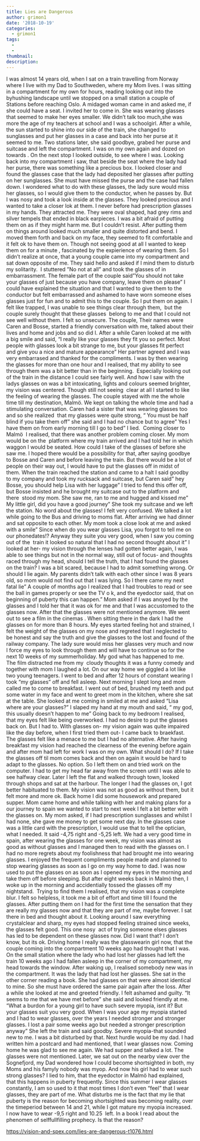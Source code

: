 ```yaml
---
title: Lies are Dangerous
author: grimon1
date: '2018-10-19'
categories:
  - grimon1
tags:
  - 
  - 
thumbnail: 
description: 
---
```


I was almost 14 years old, when I sat on a train travelling from Norway where I live with my Dad to Southweden, where my Mom lives. I was sitting in a compartment for my own for hours, reading looking out into the byhushing landscape until we stopped on a small station a couple of Stations before reaching Oslo. A midaged woman came in and asked me, if she could have a seat. I invited her to come in. She was wearing glasses that seemed to make her eyes smaller. We didn’t talk too much,she was more the age of my teachers at school and I was a schoolgirl. After a while, the sun started to shine into our side of the train, she changed to sunglasses and put her glasses in a case and back into her purse at it seemed to me. Two stations later, she said goodbye, grabed her purse and suitcase and left the compartment. I was on my own again and dozed on towards . On the next stop I looked outside, to see where I was. Looking back into my compartment i saw, that beside the seat where the lady had her purse, there was something like a precious box. I looked closer and found the glasses case that the lady had deposited her glasses after putting on her sunglasses. She must have missed the purse and the case had fallen down. I wondered what to do with these glasses, the lady sure would miss her glasses, so I would give them to the conductor, when he passes by. But I was nosy and took a look inside at the glasses. They looked precious and I wanted to take a closer lok at them. I never before had prescription glasses in my hands. They attracted me. They were oval shaped, had grey rims and silver tempels that ended in black earpieces. I was a bit afraid of putting them on as if they might harm me. But I couldn’t resist. After putting them on things around looked much smaller and quite distorted and bend. I moved them forth and back on my face, they seemed to fit comfortable and it felt ok to have them on. Though not seeing good at all I wanted to keep them on for a minute , fascinated by the expierience of wearing them. So I didn’t realize at once, that a young couple came into my compartment and sat down opposite of me. They said hello and asked if I mind them to disturb my solitarity.  I stuttered ”No not at all” and took the glasses of in embarrassment. The female part of the couple said”You should not take your glasses of just because you have company, leave them on please” I could have explained the situation and that I wanted to give them to the conductor but felt embarrassed and ashamed to have worn someone elses glasses just for fun and to admit this to the couple. So I put them on again. I felt like trapped, I was unable to see things clear through them,  but the couple surely thought that these glasses  belong to me and that I could not see well without them. I felt so unsecure. The couple, Their names were Caren and Bosse, started a friendly conversation with me, talked about their lives and home and jobs and so did I. After a while Caren looked at me with a big smile and said, “I really like your glasses they fit you so perfect. Most people with glasses look a bit strange to me, but your glasses fit perfect and give you a nice and mature appearance” Her partner agreed and I was very embarrased and thanked for the compliments. I was by then wearing the glasses for more than one hour and I realised, that my ability to see through them was a bit better than in the beginning.  Especially looking out of the train in the distance I could see fairly well. And how I saw with the ladys glasses on was a bit intoxicating, lights and colours seemed brighter, my vision was centered. Though still not seeing  clear at all I started to like the feeling of wearing the glasses. The couple stayed with me the whole time till my destination, Malmö. We kept on talking the whole time and had a stimulating conversation. Caren had a sister that was wearing glasses too and so she realized  that my glasses were quite strong, “ You must be half blind if you take them off” she said and I had no chance but to agree” Yes I have them on from early morning till I go to bed” I lied.  Coming closer to Malmö  I realised, that there was another problem coming closer. My mom would be on the  platform where my train arrived and I had told her in which waggon I would be seated. How could I take of the glasses of before she saw me. I hoped there would be a possibility for that, after saying goodbye to Bosse and Caren and before leaving the train. But there would be a lot of people on their way out, I would have to put the glasses off in midst of them. When the train reached the station and came to a halt I said goodby to my company and took my rucksack and suitcase, but Caren said” hey Bosse, you should help Lisa with her luggage” I tried to fend this offer off, but Bosse insisted and he brought my suitcase out to the platform and there  stood my mom. She saw me, ran to me and hugged and kissed me” My little girl, did you have a good journey” She took my suitcase and we left the station. No word about the glasses! I felt very confused. We talked a lot while going to the Bus and driving to moms flat. After arriving we had dinner and sat opposite to each other. My mom took a close look at me and asked with a smile” Since when do you wear glasses Lisa, you forgot to tell me on our phonedates!? Anyway they suite you very good, when I saw you coming out of the  train it looked so natural that I had no second thought about it” I looked at her- my vision through the lenses had gotten better again, I was able to see things but not in the normal way, still out of focus- and thoughts raced through my head, should I tell the truth, that I had found the glasses on the train? I was a bit scared, because I had to admit something wrong. Or should I lie again. My parents didn’t talk with each other since I was 8 years old, so mom would not find out that I was lying. So I there came my next fatal lie” A couple of months ago I realized that I had troubles to read or see the ball in games properly or see the TV o k, and the eyedoctor said, that on beginning of puberty this can happen.” Mom asked if I was anoyed by the glasses and I told her that it was ok for me and that I was accustomed to the glasses now. After that the glasses were not mentioned anymore. We went out to see a film in the cinemas . When sitting there in the dark I had the glasses on for more than 8 hours. My eyes started feeling hot and strained, I felt the weight of the glasses on my nose and regreted that I neglected to be honest and say the truth and give the glasses to the lost and found of the railway company. The lady sure would miss her glasses very much and now I force my eyes to look through them and will have to continue so for the next 10 weeks of my summerholiday. My god what has happened to me. 
The film distracted me from my  cloudy thoughts it was a funny comedy and together with mom I laughed a lot. On our way home we giggled a lot like two young teenagers. I went to bed and after 12 hours of constant wearing I took “my glasses” off and fell asleep. 
Next morning I slept long and mom called me to come to breakfast. I went out of bed, brushed my teeth and put some water in my face and went to greet mom in the kitchen, where she sat at the table. She looked at me coming in smiled at me and asked “Lisa where are your glasses?” I slaped my hand at my mouth and said, “ my god, this usually doesn’t happen to me” Going back to my bedroom I realised, that my eyes felt like being overworked. I had no desire to put the glasses back on. But I had to. With glasses on- my vision again was quite impaired like the day before, when I first tried them out- I came back to braekfast. The glasses felt like a menace to me but I had no alternative. After having breakfast my vision had reached the clearness of the evening before again and after mom had left for work I was on my own. What should I do? If I take the glasses off til mom comes back and then on again it would be hard to adapt to the glasses. No option. So I left them on and tried work on the computer. I had to get my head far away from the screen until I was able to see halfway clear. Later I left the flat and walked through town, looked through shops and sat at the harbour. The longer I had the glasses on, I got better habituated to them. My vision was not as good as without them, but it felt more and more ok. Back home I did some housework and prepared supper. Mom came home and while talking with her and making plans for a our journey to spain we wanted to start to next week I felt a bit better with the glasses on. My mom asked, if I had prescription sunglasses and whilst I had none, she gave me money to get some next day. In the glasses case was a little card with the prescription, I would use that to tell the optician, what I needed. It said -4,75 right and -5,25 left.
We had a very good time in spain, after wearing the glasses for one week, my vision was almost as good as without glasses and I managed then to read with the glasses on. I had no more regrets about my foolishness that had brought me into wearing glasses. I enjoyed the frequent compliments people made and planned to stop wearing glasses as soon as I go on my way home to dad. I was now used to put the glasses on as soon as I opened my eyes in the morning and take them off before sleeping.
But after eight weeks back in Malmö then, I woke up in the morning and accidentially tossed the glasses off my nightstand.  Trying to find them I realised, that my vision was a complete blur. I felt so helpless, it took me a bit of effort and time till I found the glasses. After putting them on I had for the first time the sensation that they are really my glasses now and that they are part of me, maybe forever. I sat there in bed and thought about it. Looking around I saw everything crystalclear and sharp, my eyes had stopped feeling strained since weeks, the glasses felt good. This one nosy  act of trying someone elses glasses has led to be dependent on these glasses now. Did I want that? I don’t know, but its ok. 
Driving home I really was the glasswearin girl now, that the couple coming into the compartment 10 weeks ago had thought that I was.
On the small station where the lady who had lost her glasses had left the train 10 weeks ago I had fallen asleep in the corner of my compartment, my head towards the window. After waking up, I realised somebody new was in the compartment. It was the lady that had lost her glasses. She sat in the other corner reading a book. She had glasses on that were almost identical to mine. So she must have ordered the same pair again after the loss. After a while she looked at me and greeted friendly. I felt ashamed and guilty. “It seems to me that we have met before” she said and looked friendly at me. “What a burdon for a young girl to have such severe myopia, isnt it? But your glasses suit you very good. When I was your age my myopia started and I had to wear glasses, over the years I needed stronger and stronger glasses. I lost a pair some weeks ago but needed a stronger prescription anyway” She left the train and said goodby. Severe myopia-that sounded new to me. I was a bit disturbed by that. Next hurdle would be my dad. I had written him a postcard and had mentioned, that I wear glasses now. Coming home he was glad to see me again. We had supper and talked a lot. The glasses were not mentioned. Later, we sat out on the nearby view over the Sognefjord, my Dad wondered how I could become shortsighted in both, my Moms and his famyly nobody was myop. And now his girl had to wear such strong glasses? I lied to him, that the eyedoctor in Malmö had explained, that this happens in puberty frequently. 
Since this summer I wear glasses constantly, I am so used to it that most times I don’t even “feel” that I wear glasses, they are part of me. What disturbs me is the fact that my lie that puberty is the reason for becoming shortsighted was becoming reality, over the timeperiod between 14 and 21, while I got mature my myopia increased. I now have to wear -9,5 right and 10.25  left. In a book I read about the phenomen of selffullfilling prophecy. Is that the reason?

https://vision-and-spex.com/lies-are-dangerous-t1076.html
